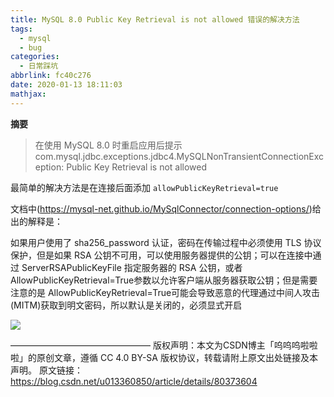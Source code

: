 ```yaml
---
title: MySQL 8.0 Public Key Retrieval is not allowed 错误的解决方法
tags:
  - mysql
  - bug
categories:
  - 日常踩坑
abbrlink: fc40c276
date: 2020-01-13 18:11:03
mathjax:
---
```

**摘要**

> 在使用 MySQL 8.0 时重启应用后提示 com.mysql.jdbc.exceptions.jdbc4.MySQLNonTransientConnectionException: Public Key Retrieval is not allowed
>

<!--more-->

最简单的解决方法是在连接后面添加 `allowPublicKeyRetrieval=true`

文档中(https://mysql-net.github.io/MySqlConnector/connection-options/)给出的解释是：

如果用户使用了 sha256_password 认证，密码在传输过程中必须使用 TLS 协议保护，但是如果 RSA 公钥不可用，可以使用服务器提供的公钥；可以在连接中通过 ServerRSAPublicKeyFile 指定服务器的 RSA 公钥，或者AllowPublicKeyRetrieval=True参数以允许客户端从服务器获取公钥；但是需要注意的是 AllowPublicKeyRetrieval=True可能会导致恶意的代理通过中间人攻击(MITM)获取到明文密码，所以默认是关闭的，必须显式开启

 ![](https://img-blog.csdnimg.cn/20190406221957566.png?x-oss-process=image/watermark,type_ZmFuZ3poZW5naGVpdGk,shadow_10,text_aHR0cHM6Ly9ibG9nLmNzZG4ubmV0L3UwMTMzNjA4NTA=,size_16,color_FFFFFF,t_70)

————————————————
版权声明：本文为CSDN博主「呜呜呜啦啦啦」的原创文章，遵循 CC 4.0 BY-SA 版权协议，转载请附上原文出处链接及本声明。
原文链接：https://blog.csdn.net/u013360850/article/details/80373604